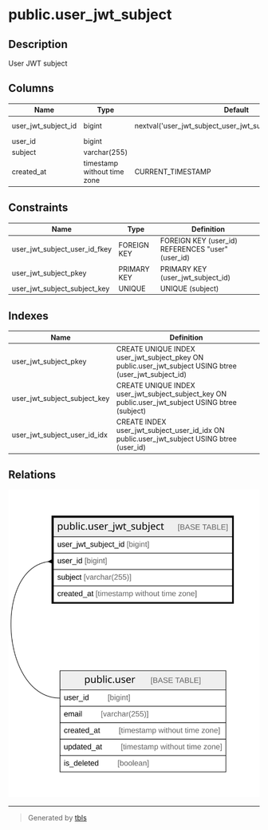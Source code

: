 # public.user_jwt_subject

## Description

User JWT subject

## Columns

| Name                | Type                        | Default                                                       | Nullable | Children | Parents                       | Comment             |
| ------------------- | --------------------------- | ------------------------------------------------------------- | -------- | -------- | ----------------------------- | ------------------- |
| user_jwt_subject_id | bigint                      | nextval('user_jwt_subject_user_jwt_subject_id_seq'::regclass) | false    |          |                               | User JWT subject ID |
| user_id             | bigint                      |                                                               | false    |          | [public.user](public.user.md) | User ID             |
| subject             | varchar(255)                |                                                               | false    |          |                               | Subject             |
| created_at          | timestamp without time zone | CURRENT_TIMESTAMP                                             | false    |          |                               | Create date         |

## Constraints

| Name                          | Type        | Definition                                       |
| ----------------------------- | ----------- | ------------------------------------------------ |
| user_jwt_subject_user_id_fkey | FOREIGN KEY | FOREIGN KEY (user_id) REFERENCES "user"(user_id) |
| user_jwt_subject_pkey         | PRIMARY KEY | PRIMARY KEY (user_jwt_subject_id)                |
| user_jwt_subject_subject_key  | UNIQUE      | UNIQUE (subject)                                 |

## Indexes

| Name                         | Definition                                                                                             |
| ---------------------------- | ------------------------------------------------------------------------------------------------------ |
| user_jwt_subject_pkey        | CREATE UNIQUE INDEX user_jwt_subject_pkey ON public.user_jwt_subject USING btree (user_jwt_subject_id) |
| user_jwt_subject_subject_key | CREATE UNIQUE INDEX user_jwt_subject_subject_key ON public.user_jwt_subject USING btree (subject)      |
| user_jwt_subject_user_id_idx | CREATE INDEX user_jwt_subject_user_id_idx ON public.user_jwt_subject USING btree (user_id)             |

## Relations

![er](public.user_jwt_subject.svg)

---

> Generated by [tbls](https://github.com/k1LoW/tbls)
